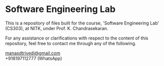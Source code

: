 # Software Engineering Lab
This is a repository of files built for the course, 'Software Engineering Lab' (CS303), at NITK, under Prof. K. Chandrasekaran.

For any assistance or clarifications with respect to the content of this repository, feel free to contact me through any of the following.

manasdtrivedi@gmail.com  
+918197112777 (WhatsApp)
